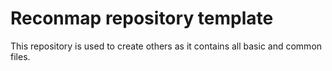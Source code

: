 
# Reconmap repository template

This repository is used to create others as it contains all basic and common files.

